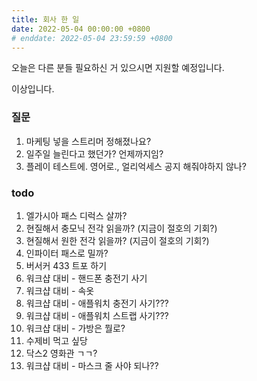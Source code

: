 ```yaml
---
title: 회사 한 일
date: 2022-05-04 00:00:00 +0800
# enddate: 2022-05-04 23:59:59 +0800
---
```


오늘은 다른 분들 필요하신 거 있으시면 지원할 예정입니다.

이상입니다.

### 질문
1. 마케팅 넣을 스트리머 정해졌나요?
2. 일주일 늘린다고 했던가? 언제까지임?
3. 플레이 테스트에. 영어로., 얼리억세스 공지 해줘야하지 않나?


### todo
1. 엘가시아 패스 디럭스 살까?
2. 현질해서 충모닉 전각 읽을까? (지금이 절호의 기회?)
3. 현질해서 원한 전각 읽을까? (지금이 절호의 기회?)
4. 인파이터 패스로 밀까?
5. 버서커 433 트포 하기
6. 워크샵 대비 - 핸드폰 충전기 사기
7. 워크샵 대비 - 속옷
8. 워크샵 대비 - 애플워치 충전기 사기???
9. 워크샵 대비 - 애플워치 스트랩 사기???
10. 워크샵 대비 - 가방은 뭘로?
11. 수제비 먹고 싶당
12. 닥스2 영화관 ㄱㄱ?
13. 워크샵 대비 - 마스크 줄 사야 되나??
